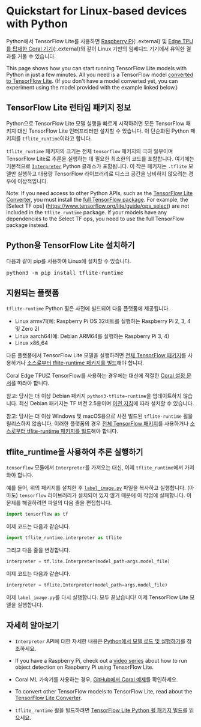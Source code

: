 # Quickstart for Linux-based devices with Python

Python에서 TensorFlow Lite를 사용하면 [Raspberry Pi](https://www.raspberrypi.org/){:.external} 및 [Edge TPU를 탑재한 Coral 기기](https://coral.withgoogle.com/){:.external}와 같이 Linux 기반의 임베디드 기기에서 유익한 결과를 거둘 수 있습니다.

This page shows how you can start running TensorFlow Lite models with Python in just a few minutes. All you need is a TensorFlow model [converted to TensorFlow Lite](../models/convert/). (If you don't have a model converted yet, you can experiment using the model provided with the example linked below.)

## TensorFlow Lite 런타임 패키지 정보

Python으로 TensorFlow Lite 모델 실행을 빠르게 시작하려면 모든 TensorFlow 패키지 대신 TensorFlow Lite 인터프리터만 설치할 수 있습니다. 이 단순화된 Python 패키지를 `tflite_runtime`이라고 합니다.

`tflite_runtime` 패키지의 크기는 전체 `tensorflow` 패키지의 극히 일부이며 TensorFlow Lite로 추론을 실행하는 데 필요한 최소한의 코드를 포함합니다. 여기에는 기본적으로 [`Interpreter`](https://www.tensorflow.org/api_docs/python/tf/lite/Interpreter) Python 클래스가 포함됩니다. 이 작은 패키지는 <code>.tflite</code> 모델만 실행하고 대용량 TensorFlow 라이브러리로 디스크 공간을 낭비하지 않으려는 경우에 이상적입니다.

Note: If you need access to other Python APIs, such as the [TensorFlow Lite Converter](../models/convert/), you must install the [full TensorFlow package](https://www.tensorflow.org/install/). For example, the [Select TF ops] (https://www.tensorflow.org/lite/guide/ops_select) are not included in the `tflite_runtime` package. If your models have any dependencies to the Select TF ops, you need to use the full TensorFlow package instead.

## Python용 TensorFlow Lite 설치하기

다음과 같이 pip를 사용하여 Linux에 설치할 수 있습니다.

<pre class="devsite-terminal devsite-click-to-copy">python3 -m pip install tflite-runtime
</pre>

## 지원되는 플랫폼

`tflite-runtime` Python 휠은 사전에 빌드되어 다음 플랫폼에 제공됩니다.

- Linux armv7l(예: Raspberry Pi OS 32비트를 실행하는 Raspberry Pi 2, 3, 4 및 Zero 2)
- Linux aarch64(예: Debian ARM64를 실행하는 Raspberry Pi 3, 4)
- Linux x86_64

다른 플랫폼에서 TensorFlow Lite 모델을 실행하려면 [전체 TensorFlow 패키지](https://www.tensorflow.org/install/)를 사용하거나 [소스로부터 tflite-runtime 패키지를 빌드](build_cmake_pip.md)해야 합니다.

Coral Edge TPU로 TensorFlow를 사용하는 경우에는 대신에 적절한 [Coral 설정 문서](https://coral.ai/docs/setup)를 따라야 합니다.

참고: 당사는 더 이상 Debian 패키지 `python3-tflite-runtime`을 업데이트하지 않습니다. 최신 Debian 패키지는 TF 버전 2.5용이며 [이전 지침](https://github.com/tensorflow/tensorflow/blob/v2.5.0/tensorflow/lite/g3doc/guide/python.md#install-tensorflow-lite-for-python)에 따라 설치할 수 있습니다.

참고: 당사는 더 이상 Windows 및 macOS용으로 사전 빌드된 `tflite-runtime` 휠을 릴리스하지 않습니다. 이러한 플랫폼의 경우 [전체 TensorFlow 패키지](https://www.tensorflow.org/install/)를 사용하거나 [소스로부터 tflite-runtime 패키지를 빌드](build_cmake_pip.md)해야 합니다.

## tflite_runtime을 사용하여 추론 실행하기

`tensorflow` 모듈에서 `Interpreter`를 가져오는 대신, 이제 `tflite_runtime`에서 가져와야 합니다.

예를 들어, 위의 패키지를 설치한 후 [`label_image.py`](https://github.com/tensorflow/tensorflow/tree/master/tensorflow/lite/examples/python/) 파일을 복사하고 실행합니다. (아마도) `tensorflow` 라이브러리가 설치되어 있지 않기 때문에 이 작업에 실패합니다. 이 문제를 해결하려면 파일의 다음 줄을 편집합니다.

```python
import tensorflow as tf
```

이제 코드는 다음과 같습니다.

```python
import tflite_runtime.interpreter as tflite
```

그리고 다음 줄을 변경합니다.

```python
interpreter = tf.lite.Interpreter(model_path=args.model_file)
```

이제 코드는 다음과 같습니다.

```python
interpreter = tflite.Interpreter(model_path=args.model_file)
```

이제 `label_image.py`를 다시 실행합니다. 모두 끝났습니다! 이제 TensorFlow Lite 모델을 실행합니다.

## 자세히 알아보기

- `Interpreter` API에 대한 자세한 내용은 [Python에서 모델 로드 및 실행하기](inference.md#load-and-run-a-model-in-python)를 참조하세요.

- If you have a Raspberry Pi, check out a [video series](https://www.youtube.com/watch?v=mNjXEybFn98&list=PLQY2H8rRoyvz_anznBg6y3VhuSMcpN9oe) about how to run object detection on Raspberry Pi using TensorFlow Lite.

- Coral ML 가속기를 사용하는 경우, [GitHub에서 Coral 예제](https://github.com/google-coral/tflite/tree/master/python/examples)를 확인하세요.

- To convert other TensorFlow models to TensorFlow Lite, read about the [TensorFlow Lite Converter](../models/convert/).

- `tflite_runtime` 휠을 빌드하려면 [TensorFlow Lite Python 휠 패키지 빌드](build_cmake_pip.md)를 읽으세요.
